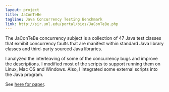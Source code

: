 ```yaml
---
layout: project
title: JaConTeBe
tagline: Java Concurrency Testing Benchmark
link: http://sir.unl.edu/portal/bios/JaConTeBe.php
---
```


The JaConTeBe concurrency subject is a collection of 47 Java test classes that exhibit concurrency faults that are manifest within standard Java library classes and third-party sourced Java libraries.

I analyzed the interleaving of some of the concurrency bugs and improve the descriptions.
I modified most of the scripts to support running them on Linux, Mac OS and Windows.
Also, I integrated some external scripts into the Java program.

See [here for paper](http://mir.cs.illinois.edu/marinov/publications/LinETAL15JaConTeBe.pdf).
